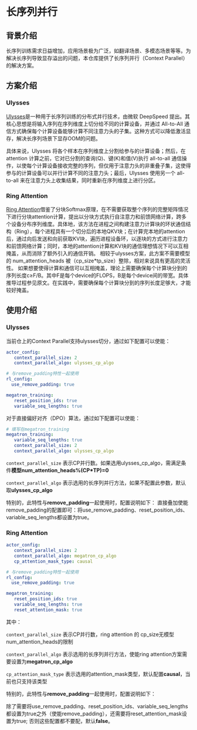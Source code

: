 # 长序列并行

## 背景介绍
长序列训练需求日益增加，应用场景极为广泛，如翻译场景、多模态场景等等。为解决长序列导致显存溢出的问题，本仓库提供了长序列并行（Context Parallel）的解决方案。

## 方案介绍
### Ulysses
[Ulysses](https://github.com/deepspeedai/DeepSpeed/tree/master/blogs/deepspeed-ulysses)是一种用于长序列训练的分布式并行技术，由微软 DeepSpeed 提出。其核心思想是将输入序列在序列维度上切分给不同的计算设备，并通过 All-to-All 通信方式确保每个计算设备能够计算不同注意力头的子集。这种方式可以降低激活显存，解决长序列场景下显存OOM的问题。

具体来说，Ulysses 将各个样本在序列维度上分割给参与的计算设备；然后，在 attention 计算之前，它对已分割的查询(Q)、键(K)和值(V)执行 all-to-all 通信操作，以使每个计算设备接收完整的序列，但仅用于注意力头的非重叠子集，这使得参与的计算设备可以并行计算不同的注意力头；最后，Ulysses 使用另一个 all-to-all 来在注意力头上收集结果，同时重新在序列维度上进行分区。

### Ring Attention
[Ring Attention](https://arxiv.org/pdf/2310.01889)借鉴了分块Softmax原理，在不需要获取整个序列的完整矩阵情况下进行分块attention计算，提出以分块方式执行自注意力和前馈网络计算，跨多个设备分布序列维度。具体地，该方法在进程之间构建注意力计算块的环状通信结构（Ring），每个进程具有一个切分后的本地QKV块；在计算完本地的attention后，通过向后发送和向前获取KV块，遍历进程设备环，以逐块的方式进行注意力和前馈网络计算；同时，本地的attention计算和KV块的通信理想情况下可以互相掩盖，从而消除了额外引入的通信开销。
相较于ulysses方案，此方案不需要模型的 num_attention_heads 被（cp_size*tp_size）整除，相对来说具有更高的灵活性。
如果想要使得计算和通信可以互相掩盖，理论上需要确保每个计算块分到的序列长度c≥F/B。其中F是每个device的FLOPS，B是每个device间的带宽。具体推导过程参见原文。在实践中，需要确保每个计算块分到的序列长度足够大，才能较好掩盖。

## 使用介绍
### Ulysses
当前仓上的Context Parallel支持ulysses切分，通过如下配置可以使能：
```yaml
actor_config:
   context_parallel_size: 2
   context_parallel_algo: ulysses_cp_algo

# 与remove_padding特性一起使用
rl_config:
  use_remove_padding: true

megatron_training:
   reset_position_ids: true
   variable_seq_lengths: true
```

对于直接偏好对齐（DPO）算法，通过如下配置可以使能：

```yaml
# 填写在megatron_training
megatron_training:
   variable_seq_lengths: true
   context_parallel_size: 2
   context_parallel_algo: ulysses_cp_algo
```

`context_parallel_size` 表示CP并行数。如果选用ulysses_cp_algo，需满足条件**模型num_attention_heads%(CP*TP)=0**

`context_parallel_algo` 表示选用的长序列并行方法，如果不配置此参数，默认取**ulysses_cp_algo**

特别的，此特性与**remove_padding**一起使用时，配置说明如下：
直接叠加使能remove_padding的配置即可：将use_remove_padding、reset_position_ids、variable_seq_lengths都设置为true。

### Ring Attention
```yaml
actor_config:
   context_parallel_size: 2
   context_parallel_algo: megatron_cp_algo
   cp_attention_mask_type: causal

# 与remove_padding特性一起使用
rl_config:
  use_remove_padding: true

megatron_training:
   reset_position_ids: true
   variable_seq_lengths: true
   reset_attention_mask: true
```


其中：

`context_parallel_size` 表示CP并行数，ring attention 的 cp_size无模型num_attention_heads的限制

`context_parallel_algo` 表示选用的长序列并行方法，使能ring attention方案需要设置为**megatron_cp_algo**

`cp_attention_mask_type` 表示选用的attention_mask类型，默认配置**causal**，当前也只支持该类型

特别的，此特性与**remove_padding**一起使用时，配置说明如下：

除了需要将use_remove_padding、reset_position_ids、variable_seq_lengths都设置为true之外（使能remove_padding），还需要将reset_attention_mask设置为true; 否则这些配置都不要配，默认**false**。
